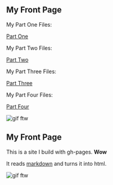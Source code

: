 ## My Front Page

My Part One Files:

[Part One]([https://www.markdownguide.org/](https://github.com/DustinDoyleCarleton/hist3814A-materials/tree/main/part-one))

My Part Two Files:

[Part Two]([https://www.markdownguide.org/](https://github.com/DustinDoyleCarleton/hist3814A-materials/tree/main/part-two))

My Part Three Files:

[Part Three]([https://www.markdownguide.org/](https://github.com/DustinDoyleCarleton/hist3814A-materials/tree/main/part-three))

My Part Four Files:

[Part Four]([https://www.markdownguide.org/](https://github.com/DustinDoyleCarleton/hist3814A-materials/tree/main/part-four))


![gif ftw](https://media.giphy.com/media/nXxOjZrbnbRxS/200w_d.gif)


## My Front Page

This is a site I build with gh-pages. **Wow**

It reads [markdown](https://www.markdownguide.org/) and turns it into html.

![gif ftw](https://media.giphy.com/media/nXxOjZrbnbRxS/200w_d.gif)
